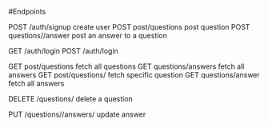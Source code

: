 #Endpoints

POST /auth/signup create user
POST post/questions post question
POST questions/<questionId>/answer post an answer to a question

GET /auth/login 
POST /auth/login

GET post/questions  fetch all questions
GET questions/answers fetch all answers
GET post/questions/<questionId> fetch specific question
GET questions/answer fetch all answers

DELETE /questions/<questionId> delete a question


PUT /questions/<questionId>/answers/<answerId> update answer